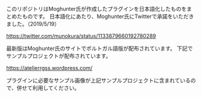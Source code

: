 このリポジトリはMoghunter氏が作成したプラグインを日本語化したものをまとめたものです。
日本語化にあたり、Moghunter氏にTwitterで承諾をいただきました。（2019/5/19）

https://twitter.com/munokura/status/1133879660192780289

最新版はMoghunter氏のサイトでポルトガル語版が配布されています。
下記でサンプルプロジェクトが配布されています。

https://atelierrgss.wordpress.com/

プラグインに必要なサンプル画像が上記サンプルプロジェクトに含まれているので、併せて利用してください。
